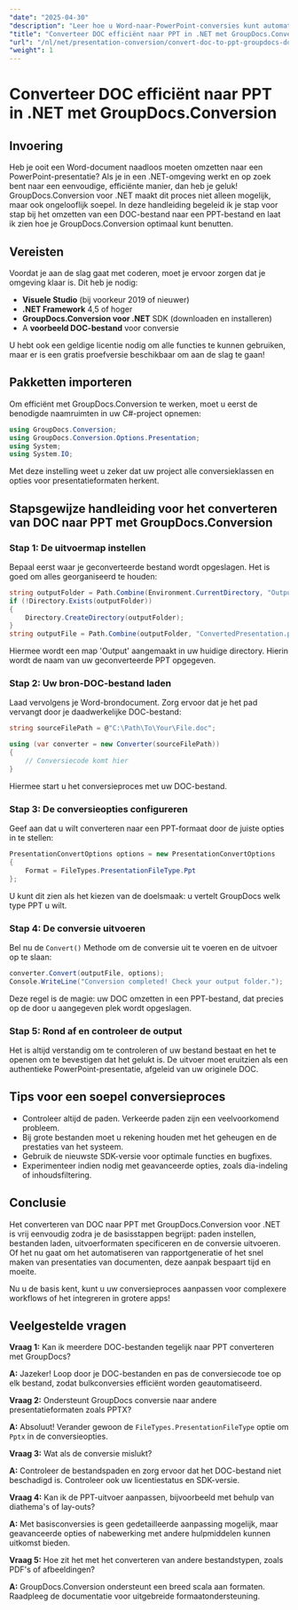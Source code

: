 ```yaml
---
"date": "2025-04-30"
"description": "Leer hoe u Word-naar-PowerPoint-conversies kunt automatiseren met GroupDocs.Conversion voor .NET. Stroomlijn uw documentworkflows met deze gedetailleerde handleiding."
"title": "Converteer DOC efficiënt naar PPT in .NET met GroupDocs.Conversion&#58; een uitgebreide handleiding"
"url": "/nl/net/presentation-conversion/convert-doc-to-ppt-groupdocs-dotnet/"
"weight": 1
---
```


# Converteer DOC efficiënt naar PPT in .NET met GroupDocs.Conversion

## Invoering

Heb je ooit een Word-document naadloos moeten omzetten naar een PowerPoint-presentatie? Als je in een .NET-omgeving werkt en op zoek bent naar een eenvoudige, efficiënte manier, dan heb je geluk! GroupDocs.Conversion voor .NET maakt dit proces niet alleen mogelijk, maar ook ongelooflijk soepel. In deze handleiding begeleid ik je stap voor stap bij het omzetten van een DOC-bestand naar een PPT-bestand en laat ik zien hoe je GroupDocs.Conversion optimaal kunt benutten.


## Vereisten

Voordat je aan de slag gaat met coderen, moet je ervoor zorgen dat je omgeving klaar is. Dit heb je nodig:

- **Visuele Studio** (bij voorkeur 2019 of nieuwer)
- **.NET Framework** 4,5 of hoger
- **GroupDocs.Conversion voor .NET** SDK (downloaden en installeren)
- A **voorbeeld DOC-bestand** voor conversie

U hebt ook een geldige licentie nodig om alle functies te kunnen gebruiken, maar er is een gratis proefversie beschikbaar om aan de slag te gaan!


## Pakketten importeren

Om efficiënt met GroupDocs.Conversion te werken, moet u eerst de benodigde naamruimten in uw C#-project opnemen:

```csharp
using GroupDocs.Conversion;
using GroupDocs.Conversion.Options.Presentation;
using System;
using System.IO;
```

Met deze instelling weet u zeker dat uw project alle conversieklassen en opties voor presentatieformaten herkent.


## Stapsgewijze handleiding voor het converteren van DOC naar PPT met GroupDocs.Conversion

### Stap 1: De uitvoermap instellen

Bepaal eerst waar je geconverteerde bestand wordt opgeslagen. Het is goed om alles georganiseerd te houden:

```csharp
string outputFolder = Path.Combine(Environment.CurrentDirectory, "Output");
if (!Directory.Exists(outputFolder))
{
    Directory.CreateDirectory(outputFolder);
}
string outputFile = Path.Combine(outputFolder, "ConvertedPresentation.ppt");
```

Hiermee wordt een map 'Output' aangemaakt in uw huidige directory. Hierin wordt de naam van uw geconverteerde PPT opgegeven.


### Stap 2: Uw bron-DOC-bestand laden

Laad vervolgens je Word-brondocument. Zorg ervoor dat je het pad vervangt door je daadwerkelijke DOC-bestand:

```csharp
string sourceFilePath = @"C:\Path\To\Your\File.doc";

using (var converter = new Converter(sourceFilePath))
{
    // Conversiecode komt hier
}
```

Hiermee start u het conversieproces met uw DOC-bestand.


### Stap 3: De conversieopties configureren

Geef aan dat u wilt converteren naar een PPT-formaat door de juiste opties in te stellen:

```csharp
PresentationConvertOptions options = new PresentationConvertOptions
{
    Format = FileTypes.PresentationFileType.Ppt
};
```

U kunt dit zien als het kiezen van de doelsmaak: u vertelt GroupDocs welk type PPT u wilt.


### Stap 4: De conversie uitvoeren

Bel nu de `Convert()` Methode om de conversie uit te voeren en de uitvoer op te slaan:

```csharp
converter.Convert(outputFile, options);
Console.WriteLine("Conversion completed! Check your output folder.");
```

Deze regel is de magie: uw DOC omzetten in een PPT-bestand, dat precies op de door u aangegeven plek wordt opgeslagen.


### Stap 5: Rond af en controleer de output

Het is altijd verstandig om te controleren of uw bestand bestaat en het te openen om te bevestigen dat het gelukt is. De uitvoer moet eruitzien als een authentieke PowerPoint-presentatie, afgeleid van uw originele DOC.


## Tips voor een soepel conversieproces

- Controleer altijd de paden. Verkeerde paden zijn een veelvoorkomend probleem.
- Bij grote bestanden moet u rekening houden met het geheugen en de prestaties van het systeem.
- Gebruik de nieuwste SDK-versie voor optimale functies en bugfixes.
- Experimenteer indien nodig met geavanceerde opties, zoals dia-indeling of inhoudsfiltering.


## Conclusie

Het converteren van DOC naar PPT met GroupDocs.Conversion voor .NET is vrij eenvoudig zodra je de basisstappen begrijpt: paden instellen, bestanden laden, uitvoerformaten specificeren en de conversie uitvoeren. Of het nu gaat om het automatiseren van rapportgeneratie of het snel maken van presentaties van documenten, deze aanpak bespaart tijd en moeite.

Nu u de basis kent, kunt u uw conversieproces aanpassen voor complexere workflows of het integreren in grotere apps!


## Veelgestelde vragen

**Vraag 1:** Kan ik meerdere DOC-bestanden tegelijk naar PPT converteren met GroupDocs?  

**A:** Jazeker! Loop door je DOC-bestanden en pas de conversiecode toe op elk bestand, zodat bulkconversies efficiënt worden geautomatiseerd.

**Vraag 2:** Ondersteunt GroupDocs conversie naar andere presentatieformaten zoals PPTX?  

**A:** Absoluut! Verander gewoon de `FileTypes.PresentationFileType` optie om `Pptx` in de conversieopties.

**Vraag 3:** Wat als de conversie mislukt?  

**A:** Controleer de bestandspaden en zorg ervoor dat het DOC-bestand niet beschadigd is. Controleer ook uw licentiestatus en SDK-versie.

**Vraag 4:** Kan ik de PPT-uitvoer aanpassen, bijvoorbeeld met behulp van diathema's of lay-outs?  

**A:** Met basisconversies is geen gedetailleerde aanpassing mogelijk, maar geavanceerde opties of nabewerking met andere hulpmiddelen kunnen uitkomst bieden.

**Vraag 5:** Hoe zit het met het converteren van andere bestandstypen, zoals PDF's of afbeeldingen?  

**A:** GroupDocs.Conversion ondersteunt een breed scala aan formaten. Raadpleeg de documentatie voor uitgebreide formaatondersteuning.